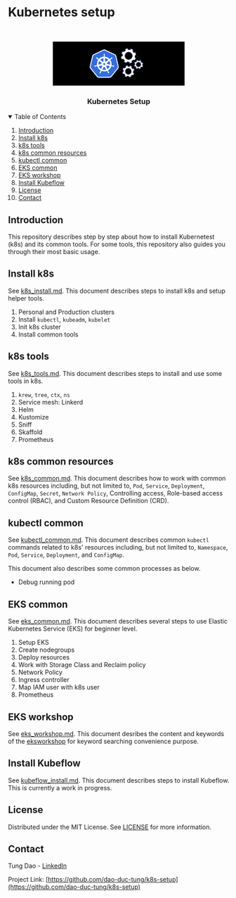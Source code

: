 # Kubernetes setup

<!-- PROJECT LOGO -->
<br />
<p align="center">
  <a href="https://github.com/dao-duc-tung/k8s-setup">
    <img src="assets/banner.png" alt="Logo" width="300" height="100">
  </a>

  <h3 align="center">Kubernetes Setup</h3>
</p>

<!-- TABLE OF CONTENTS -->
<details open="open">
  <summary>Table of Contents</summary>
  <ol>
    <li><a href="#introduction">Introduction</a></li>
    <li><a href="#install-k8s">Install k8s</a></li>
    <li><a href="#k8s-tools">k8s tools</a></li>
    <li><a href="#k8s-common-resources">k8s common resources</a></li>
    <li><a href="#kubectl-common">kubectl common</a></li>
    <li><a href="#eks-common">EKS common</a></li>
    <li><a href="#eks-workshop">EKS workshop</a></li>
    <li><a href="#install-kubeflow">Install Kubeflow</a></li>
    <li><a href="#license">License</a></li>
    <li><a href="#contact">Contact</a></li>
  </ol>
</details>

## Introduction

This repository describes step by step about how to install Kubernetest (k8s) and its common tools. For some tools, this repository also guides you through their most basic usage.

## Install k8s

See [k8s_install.md](k8s_install.md). This document describes steps to install k8s and setup helper tools.

1. Personal and Production clusters
1. Install `kubectl`, `kubeadm`, `kubelet`
1. Init k8s cluster
1. Install common tools

## k8s tools

See [k8s_tools.md](k8s_tools.md). This document describes steps to install and use some tools in k8s.

1. `krew`, `tree`, `ctx`, `ns`
1. Service mesh: Linkerd
1. Helm
1. Kustomize
1. Sniff
1. Skaffold
1. Prometheus

## k8s common resources

See [k8s_common.md](k8s_common.md). This document describes how to work with common k8s resources including, but not limited to, `Pod`, `Service`, `Deployment`, `ConfigMap`, `Secret`, `Network Policy`, Controlling access, Role-based access control (RBAC), and Custom Resource Definition (CRD).

## kubectl common

See [kubectl_common.md](kubectl_common.md). This document describes common `kubectl` commands related to k8s' resources including, but not limited to, `Namespace`, `Pod`, `Service`, `Deployment`, and `ConfigMap`.

This document also describes some common processes as below.

- Debug running pod

## EKS common

See [eks_common.md](eks_common.md). This document describes several steps to use Elastic Kubernetes Service (EKS) for beginner level.

1. Setup EKS
1. Create nodegroups
1. Deploy resources
1. Work with Storage Class and Reclaim policy
1. Network Policy
1. Ingress controller
1. Map IAM user with k8s user
1. Prometheus

## EKS workshop

See [eks_workshop.md](eks_workshop.md). This document desribes the content and keywords of the [eksworkshop](https://www.eksworkshop.com/) for keyword searching convenience purpose.

## Install Kubeflow

See [kubeflow_install.md](kubeflow_install.md). This document describes steps to install Kubeflow. This is currently a work in progress.

## License

Distributed under the MIT License. See [LICENSE](LICENSE) for more information.

## Contact

Tung Dao - [LinkedIn](https://www.linkedin.com/in/tungdao17/)

Project Link: [https://github.com/dao-duc-tung/k8s-setup](https://github.com/dao-duc-tung/k8s-setup)
